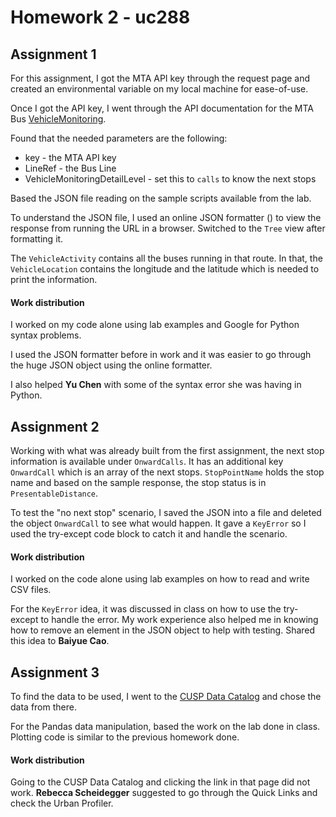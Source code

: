 # Homework 2 - uc288

## Assignment 1
For this assignment, I got the MTA API key through the request page and created an environmental variable on my local machine for ease-of-use. 

Once I got the API key, I went through the API documentation for the MTA Bus [VehicleMonitoring](http://bustime.mta.info/wiki/Developers/SIRIVehicleMonitoring). 

Found that the needed parameters are the following:
* key - the MTA API key
* LineRef - the Bus Line
* VehicleMonitoringDetailLevel - set this to `calls` to know the next stops

Based the JSON file reading on the sample scripts available from the lab.

To understand the JSON file, I used an online JSON formatter ([](www.jsonformatter.org)) to view the response from running the URL in a browser. Switched to the `Tree` view after formatting it.

The `VehicleActivity` contains all the buses running in that route.
In that, the `VehicleLocation` contains the longitude and the latitude which is needed to print the information.

#### Work distribution
I worked on my code alone using lab examples and Google for Python syntax problems.

I used the JSON formatter before in work and it was easier to go through the huge JSON object using the online formatter.

I also helped **Yu Chen** with some of the syntax error she was having in Python.

## Assignment 2
Working with what was already built from the first assignment, the next stop information is available under `OnwardCalls`. It has an additional key `OnwardCall` which is an array of the next stops. `StopPointName` holds the stop name and based on the sample response, the stop status is in `PresentableDistance`.

To test the "no next stop" scenario, I saved the JSON into a file and deleted the object `OnwardCall` to see what would happen. It gave a `KeyError` so I used the try-except code block to catch it and handle the scenario.

#### Work distribution
I worked on the code alone using lab examples on how to read and write CSV files.

For the `KeyError` idea, it was discussed in class on how to use the try-except to handle the error. My work experience also helped me in knowing how to remove an element in the JSON object to help with testing. Shared this idea to **Baiyue Cao**.

## Assignment 3
To find the data to be used, I went to the [CUSP Data Catalog](https://datahub.cusp.nyu.edu/data-catalog) and chose the data from there.

For the Pandas data manipulation, based the work on the lab done in class. Plotting code is similar to the previous homework done.

#### Work distribution
Going to the CUSP Data Catalog and clicking the link in that page did not work. **Rebecca Scheidegger** suggested to go through the Quick Links and check the Urban Profiler.
